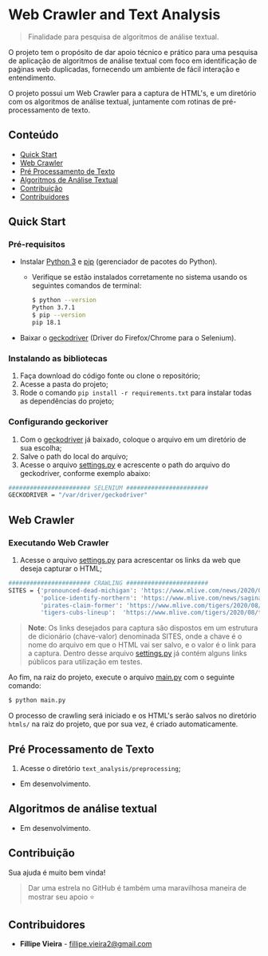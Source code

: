 # Web Crawler and Text Analysis

> Finalidade para pesquisa de algoritmos de análise textual. 

O projeto tem o propósito de dar apoio técnico e prático para uma pesquisa de aplicação de algoritmos de análise textual com foco em identificação de 
paǵinas web duplicadas, fornecendo um ambiente de fácil interação e entendimento.

O projeto possui um Web Crawler para a captura de HTML's, e um diretório com os algoritmos de análise textual, juntamente com rotinas de pré-processamento de texto.

## Conteúdo

- [Quick Start](#quick-start)
- [Web Crawler](#web-crawler)
- [Pré Processamento de Texto](#pre-process)
- [Algoritmos de Análise Textual](#text-analysis)
- [Contribuição](#contributing)
- [Contribuidores](#contributors)

## <a name="quick-start"></a>Quick Start

### Pré-requisitos

 - Instalar [Python 3](https://www.python.org/downloads/) e [pip](https://pip.pypa.io/en/stable/installing/) (gerenciador de pacotes do Python).
    - Verifique se estão instalados corretamente no sistema usando os seguintes comandos de terminal:
    
        ```bash
        $ python --version
        Python 3.7.1
        $ pip --version 
        pip 18.1 
        ```
 - Baixar o [geckodriver](https://github.com/mozilla/geckodriver/releases) (Driver do Firefox/Chrome para o Selenium).

### Instalando as bibliotecas

1. Faça download do código fonte ou clone o repositório;
2. Acesse a pasta do projeto;
3. Rode o comando `pip install -r requirements.txt` para instalar todas as dependências do projeto; 

### Configurando geckoriver
1. Com o [geckodriver](https://github.com/mozilla/geckodriver/releases) já baixado, coloque o arquivo em um diretório de sua escolha;
2. Salve o path do local do arquivo;
2. Acesse o arquivo [settings.py](settings.py) e acrescente o path do arquivo do geckodriver, conforme exemplo abaixo:
```bash
####################### SELENIUM #######################
GECKODRIVER = "/var/driver/geckodriver"
```

## <a name="web-crawler"></a>Web Crawler

### Executando Web Crawler

1. Acesse o arquivo [settings.py](settings.py) para acrescentar os links da web que deseja capturar o HTML;
```bash
####################### CRAWLING #######################
SITES = {'pronounced-dead-michigan': 'https://www.mlive.com/news/2020/08/pronounced-dead-michigan-woman-found-alive-at-funeral-home.html',
         'police-identify-northern': 'https://www.mlive.com/news/saginaw-bay-city/2020/08/police-identify-northern-michigan-woman-whose-burned-body-was-found-in-bay-county.html',
         'pirates-claim-former': 'https://www.mlive.com/tigers/2020/08/pirates-claim-former-tigers-pitcher-off-waivers.html',
         'tigers-cubs-lineup':  'https://www.mlive.com/tigers/2020/08/tigers-cubs-lineup-schoop-returns-candelario-remains-in-the-clean-up-spot.html'}
```
> **Note**: Os links desejados para captura são dispostos em um estrutura de dicionário (chave-valor) denominada SITES, onde a chave é o nome do arquivo em que o HTML vai ser salvo, e o valor é o link para a captura.
> Dentro desse arquivo [settings.py](settings.py) já contém alguns links públicos para utilização em testes. 

Ao fim, na raiz do projeto, execute o arquivo [main.py](main.py) com o seguinte comando:
```bash
$ python main.py
```

O processo de crawling será iniciado e os HTML's serão salvos no diretório `htmls/` na raiz do projeto, que por sua vez, é criado automaticamente.

## <a name="pre-process"></a>Pré Processamento de Texto

1. Acesse o diretório `text_analysis/preprocessing`;

- Em desenvolvimento.

## <a name="text-analysis"></a>Algoritmos de análise textual

- Em desenvolvimento.

## <a name="contributing"></a>Contribuição

Sua ajuda é muito bem vinda!

> Dar uma estrela no GitHub é também uma maravilhosa maneira de mostrar seu apoio :star:

## <a name="contributors"></a>Contribuidores

 - **Fillipe Vieira** - fillipe.vieira2@gmail.com